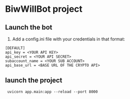 # BiwWillBot project

## Launch the bot
1. Add a config.ini file with your credentials in that format:
```
[DEFAULT]
api_key = <YOUR API KEY>
api_secret = <YOUR API SECRET>
subaccount_name = <YOUR SUB ACCOUNT>
api_base_url = <BASE URL OF THE CRYPTO API>
```

## launch the project
``` uvicorn app.main:app --reload --port 8000```
